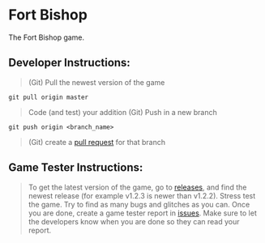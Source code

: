 # Fort Bishop
The Fort Bishop game.

## Developer Instructions:
> (Git) Pull the newest version of the game
```
git pull origin master
```
> Code (and test) your addition
> (Git) Push in a new branch
```
git push origin <branch_name>
```
> (Git) create a [pull request](https://github.com/vkeshav300/fort-bishop/pulls) for that branch


## Game Tester Instructions:
> To get the latest version of the game, go to [releases](https://github.com/vkeshav300/fort-bishop/releases), and find the newest release (for example v1.2.3 is newer than v1.2.2).
> Stress test the game. Try to find as many bugs and glitches as you can.
> Once you are done, create a game tester report in [issues](https://github.com/vkeshav300/fort-bishop/issues).
> Make sure to let the developers know when you are done so they can read your report.
